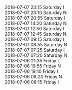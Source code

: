 2018-07-07 23:15 Saturday  I  
2018-07-07 23:10 Saturday  N  
2018-07-07 20:55 Saturday  I  
2018-07-07 14:20 Saturday  N  
2018-07-07 12:50 Saturday  I  
2018-07-07 12:45 Saturday  N  
2018-07-07 09:15 Saturday  I  
2018-07-07 08:55 Saturday  N  
2018-07-07 07:25 Saturday  I  
2018-07-07 07:20 Saturday  N  
2018-07-06 21:35 Friday  I  
2018-07-06 19:55 Friday  N  
2018-07-06 19:10 Friday  I  
2018-07-06 08:20 Friday  N  
2018-07-06 08:15 Friday  I  
